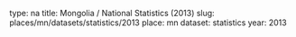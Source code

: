 type: na
title: Mongolia / National Statistics (2013)
slug: places/mn/datasets/statistics/2013
place: mn
dataset: statistics
year: 2013
